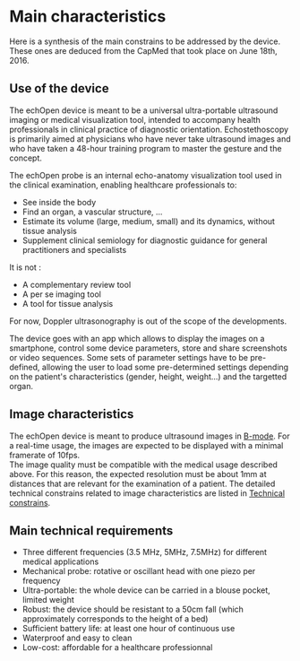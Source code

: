 # Main characteristics

Here is a synthesis of the main constrains to be addressed by the device. These ones are deduced from the CapMed that took place on June 18th, 2016.

## Use of the device

The echOpen device is meant to be a universal ultra-portable ultrasound imaging or medical visualization tool, intended to accompany health professionals in clinical practice of diagnostic orientation. Echostethoscopy is primarily aimed at physicians who have never take ultrasound images and who have taken a 48-hour training program to master the gesture and the concept.

The echOpen probe is an internal echo-anatomy visualization tool used in the clinical examination, enabling healthcare professionals to:

* See inside the body
* Find an organ, a vascular structure, ...
* Estimate its volume \(large, medium, small\) and its dynamics, without tissue analysis
* Supplement clinical semiology for diagnostic guidance for general practitioners and specialists

It is not :

* A complementary review tool
* A per se imaging tool
* A tool for tissue analysis

For now, Doppler ultrasonography is out of the scope of the developments.

The device goes with an app which allows to display the images on a smartphone, control some device parameters, store and share screenshots or video sequences. Some sets of parameter settings have to be pre-defined, allowing the user to load some pre-determined settings depending on the patient's characteristics \(gender, height, weight...\) and the targetted organ.

## Image characteristics

The echOpen device is meant to produce ultrasound images in [B-mode](http://assets.cambridge.org/97805217/57102/excerpt/9780521757102_excerpt.pdf). For a real-time usage, the images are expected to be displayed with a minimal framerate of 10fps.  
The image quality must be compatible with the medical usage described above. For this reason, the expected resolution must be about 1mm at distances that are relevant for the examination of a patient. The detailed technical constrains related to image characteristics are listed in [Technical constrains](backlog/technical.md).

## Main technical requirements

* Three different frequencies \(3.5 MHz, 5MHz, 7.5MHz\) for different medical applications
* Mechanical probe: rotative or oscillant head with one piezo per frequency
* Ultra-portable: the whole device can be carried in a blouse pocket, limited weight
* Robust: the device should be resistant to a 50cm fall \(which approximately corresponds to the height of a bed\)
* Sufficient battery life: at least one hour of continuous use
* Waterproof and easy to clean
* Low-cost: affordable for a healthcare professionnal




